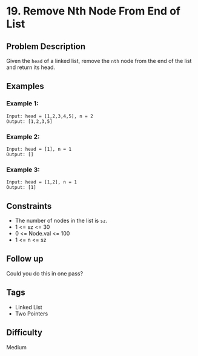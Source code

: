 # 19. Remove Nth Node From End of List

## Problem Description
Given the `head` of a linked list, remove the `nth` node from the end of the list and return its head.

## Examples

### Example 1:
```
Input: head = [1,2,3,4,5], n = 2
Output: [1,2,3,5]
```

### Example 2:
```
Input: head = [1], n = 1
Output: []
```

### Example 3:
```
Input: head = [1,2], n = 1
Output: [1]
```

## Constraints
- The number of nodes in the list is `sz`.
- 1 <= sz <= 30
- 0 <= Node.val <= 100
- 1 <= n <= sz

## Follow up
Could you do this in one pass?

## Tags
- Linked List
- Two Pointers

## Difficulty
Medium 